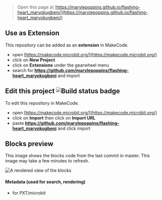 
> Open this page at [https://marylepoppins.github.io/flashing-heart_maryokugbeni/](https://marylepoppins.github.io/flashing-heart_maryokugbeni/)

## Use as Extension

This repository can be added as an **extension** in MakeCode.

* open [https://makecode.microbit.org/](https://makecode.microbit.org/)
* click on **New Project**
* click on **Extensions** under the gearwheel menu
* search for **https://github.com/marylepoppins/flashing-heart_maryokugbeni** and import

## Edit this project ![Build status badge](https://github.com/marylepoppins/flashing-heart_maryokugbeni/workflows/MakeCode/badge.svg)

To edit this repository in MakeCode.

* open [https://makecode.microbit.org/](https://makecode.microbit.org/)
* click on **Import** then click on **Import URL**
* paste **https://github.com/marylepoppins/flashing-heart_maryokugbeni** and click import

## Blocks preview

This image shows the blocks code from the last commit in master.
This image may take a few minutes to refresh.

![A rendered view of the blocks](https://github.com/marylepoppins/flashing-heart_maryokugbeni/raw/master/.github/makecode/blocks.png)

#### Metadata (used for search, rendering)

* for PXT/microbit
<script src="https://makecode.com/gh-pages-embed.js"></script><script>makeCodeRender("{{ site.makecode.home_url }}", "{{ site.github.owner_name }}/{{ site.github.repository_name }}");</script>
